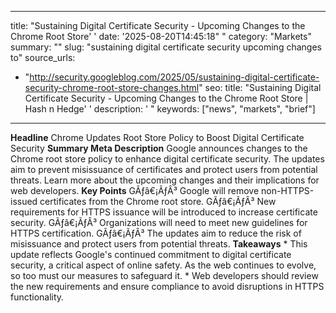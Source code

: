 ﻿---

title: "Sustaining Digital Certificate Security - Upcoming Changes to the Chrome Root Store''
date: '2025-08-20T14:45:18""
category: "Markets"
summary: ""
slug: "sustaining digital certificate security  upcoming changes to"
source_urls:
  - "http://security.googleblog.com/2025/05/sustaining-digital-certificate-security-chrome-root-store-changes.html"
seo:
  title: "Sustaining Digital Certificate Security - Upcoming Changes to the Chrome Root Store | Hash n Hedge''
  description: '"
  keywords: ["news", "markets", "brief"]

---
**Headline** Chrome Updates Root Store Policy to Boost Digital Certificate Security  **Summary Meta Description** Google announces changes to the Chrome root store policy to enhance digital certificate security. The updates aim to prevent misissuance of certificates and protect users from potential threats. Learn more about the upcoming changes and their implications for web developers.  **Key Points**  GÃƒâ€¡ÃƒÂ³ Google will remove non-HTTPS-issued certificates from the Chrome root store. GÃƒâ€¡ÃƒÂ³ New requirements for HTTPS issuance will be introduced to increase certificate security. GÃƒâ€¡ÃƒÂ³ Organizations will need to meet new guidelines for HTTPS certification. GÃƒâ€¡ÃƒÂ³ The updates aim to reduce the risk of misissuance and protect users from potential threats.  **Takeaways**  * This update reflects Google's continued commitment to digital certificate security, a critical aspect of online safety. As the web continues to evolve, so too must our measures to safeguard it. * Web developers should review the new requirements and ensure compliance to avoid disruptions in HTTPS functionality. 
